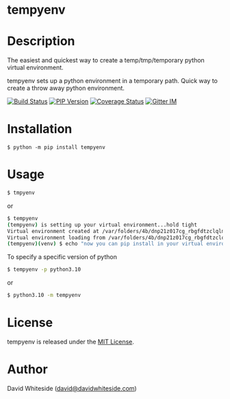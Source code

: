 tempyenv
=====================

Description
===========

The easiest and quickest way to create a temp/tmp/temporary python virtual environment.

tempyenv sets up a python environment in a temporary path.  Quick way to create a throw away python environment.

[![Build Status](https://app.travis-ci.com/outbit/tempyenv.svg?branch=develop "ansible-docs latest build")](http://travis-ci.org/outbit/tempyenv)
[![PIP Version](https://img.shields.io/pypi/v/tempyenv.svg "tempyenv PyPI version")](https://pypi.python.org/pypi/tempyenv)
[![Coverage Status](https://coveralls.io/repos/outbit/tempyenv/badge.svg?branch=develop&service=github)](https://coveralls.io/github/outbit/tempyenv?branch=develop)
[![Gitter IM](https://badges.gitter.im/Join%20Chat.svg)](https://matrix.to/#/#tempyenv:gitter.im)


Installation
===========

```shell
$ python -m pip install tempyenv
```

Usage
===========

```bash
$ tmpyenv
```

or

```bash
$ tempyenv
(tempyenv) is setting up your virtual environment...hold tight
Virtual environment created at /var/folders/4b/dnp21z017cg_rbgfdtzclqlm0000gn/T/tmpacwjkg5z/venv
Virtual environment loading from /var/folders/4b/dnp21z017cg_rbgfdtzclqlm0000gn/T/tmpacwjkg5z/venv
(tempyenv)(venv) $ echo "now you can pip install in your virtual environment"
```

To specify a specific version of python
```bash
$ tempyenv -p python3.10
```

or

```bash
$ python3.10 -m tempyenv
```

License
=======

tempyenv is released under the [MIT License](LICENSE.md).

Author
======

David Whiteside (<david@davidwhiteside.com>)

